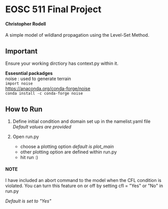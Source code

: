 # EOSC 511 Final Project
#### Christopher Rodell

A simple model of wildland propagation using the Level-Set Method.

## Important
Ensure your working dirctiory has context.py within it.

**Essesntial packadges** <br />
noise :    used to generate terrain <br />
`import noise` <br />
https://anaconda.org/conda-forge/noise <br />
```conda install -c conda-forge noise``` <br />

## How to Run
1)  Define initial condition and domain set up in the namelist.yaml file *Default values are provided*
 
2) Open run.py 
	- choose a plotting option *default is plot_main*
	- other plotting option are defined within run.py
	- hit run :) 





#### NOTE
I have included an abort command to the model when the CFL condition is violated. You can turn this feature on or off by setting cfl = "Yes" or "No"  in run.py

*Default is set to "Yes"*

